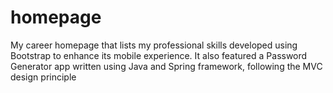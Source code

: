 # homepage

My career homepage that lists my professional skills developed using Bootstrap to enhance its mobile experience. It also featured a Password Generator app written using Java and Spring framework, following the MVC design principle
